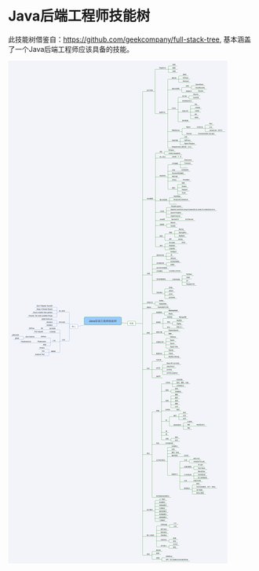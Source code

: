# Java后端工程师技能树

此技能树借鉴自：https://github.com/geekcompany/full-stack-tree, 基本涵盖了一个Java后端工程师应该具备的技能。

![java-skill-tree](images/Java后端工程师技能树.png)
